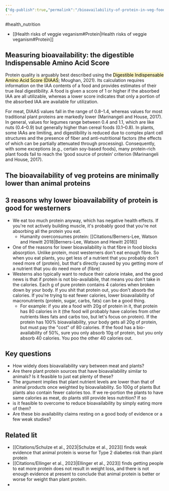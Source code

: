 ```yaml
---
{"dg-publish":true,"permalink":"/bioavailability-of-protein-in-veg-foods/","created":"2024-04-22T12:45:04.000+01:00","updated":"2025-10-10T23:50:30.807+01:00"}
---
```


#health_nutrition 

- [[Health risks of veggie veganism#Protein\|Health risks of veggie veganism#Protein]]

## Measuring bioavailability: the digestible Indispensable Amino Acid Score
Protein quality is arguably best described using the <mark style="background: #FFF3A3A6;">Digestible Indispensable Amino Acid Score (DIAAS</mark>; Moughan, 2021). Its calculation requires information on the IAA contents of a food
and provides estimates of their true ileal digestibility. A food is given a score of 1 or higher if the absorbed IAA are all utilizable, whereas a lower score indicates that only a portion of the absorbed IAA are available for utilization. 

For meat, DIAAS values fall in the range of 0.8–1.4, whereas values for most traditional plant proteins are markedly lower (Marinangeli and House, 2017). In general, values for legumes range between 0.4 and 1.1, which are like nuts (0.4–0.9) but generally higher than cereal foods (0.1–0.8). In plants, some IAAs are limiting, and digestibility is reduced due to complex plant cell structures and the presence of fiber and anti-nutritional factors (the effects of which can be partially attenuated through processing). Consequently, with some exceptions (e.g., certain soy-based foods), many protein-rich plant foods fail to reach the ‘good source of protein’ criterion (Marinangeli and House, 2017).

## The bioavailability of veg proteins are minimally lower than animal proteins


## 3 reasons why lower bioavailability of protein is good for westerners
- We eat too much protein anyway, which has negative health effects. If you're not actively building muscle, it's probably good that you're not absorbing all the protein you eat.
	- Humanity overconsumes protein: [[Citations/Berners-Lee, Watson and Hewitt 2018\|Berners-Lee, Watson and Hewitt 2018]]
- One of the reasons for lower bioavailability is that fibre in food blocks absorption. Unlike protein, most westerners don't eat enough fibre. So when you eat plants, you get less of a nutrient that you probably don't need more of (protein), but that's directly caused by you getting more of a nutrient that you do need more of (fibre)
- Westerns also typically want to reduce their calorie intake, and the good news is that if protein is not bio-availabile, that means you don't take in the calories. Each g of pure protein contains 4 calories when broken down by your body. If you shit that protein out, you don't absorb the calories. If you're trying to eat fewer calories, lower bioavailability of macronutrients (protein, sugar, carbs, fats) can be a good thing.
	- For example: if you ate a food with 20g of protein in it, that protein has 80 calories in it (the food will probably have calories from other nutrients likes fats and carbs too, but let's focus on protein). If the protein has 100% bioavailability, your body gets all 20g of protein, but must pay the "cost" of 80 calories. If the food has a bio-availability of 50%, sure you only absorb 10g of protein, but you only absorb 40 calories. You poo the other 40 calories out.

## Key questions
- How widely does bioavailability vary between meat and plants?
- Are there plant protein sources that have bioavailability similar to animals? Is it feasible to just eat plenty of these?
- The argument implies that plant nutrient levels are lower than that of animal products once weighted by bioavailability. So 100g of plants  But plants also contain fewer calories too. If we re-portion the plants to have same calories as meat, do plants still provide less nutrition? If so
- is it feasible to overcome to reduce bioavailability by simply eating more of them?
- Are these bio availability claims resting on a good body of evidence or a few weak studies?

## Related lit
- [[Citations/Schulze et al., 2023\|Schulze et al., 2023]] finds weak evidence that animal protein is worse for Type 2 diabetes risk than plant protein
- [[Citations/Ellinger et al., 2023\|Ellinger et al., 2023]] finds getting people to eat more protein does not result in weight loss, and there is not enough evidence at present to conclude that animal protein is better or worse for weight than plant protein.
- 